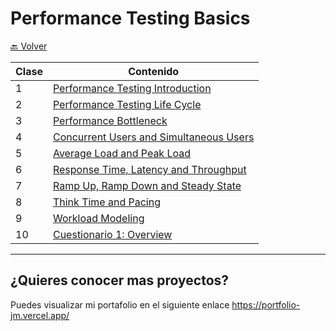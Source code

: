 # Performance Testing Basics

[🔙 Volver](../README.md) 

| Clase | Contenido |
|-------|-----------|
|   1   | [Performance Testing Introduction](./01_Class_Introduction/01_Introduction.md) |
|   2   | [Performance Testing Life Cycle](./02_Class/02_Class.md) |
|   3   | [Performance Bottleneck](./03_Class/03_Class.md) |
|   4   | [Concurrent Users and Simultaneous Users](./04_Class/04_Class.md) |
|   5   | [Average Load and Peak Load](./05_Class/05_Class.md) |
|   6   | [Response Time, Latency and Throughput](./06_Class/06_Class.md) |
|   7   | [Ramp Up, Ramp Down and Steady State](./07_Class/07_Class.md) |
|   8   | [Think Time and Pacing](./08_Class/08_Class.md) |
|   9   | [Workload Modeling](./09_Class/09_Class.md) |
|   10  | [Cuestionario 1: Overview](./10_Class/10_Class.md) |


___

## ¿Quieres conocer mas proyectos?

Puedes visualizar mi portafolio en el siguiente enlace https://portfolio-jm.vercel.app/